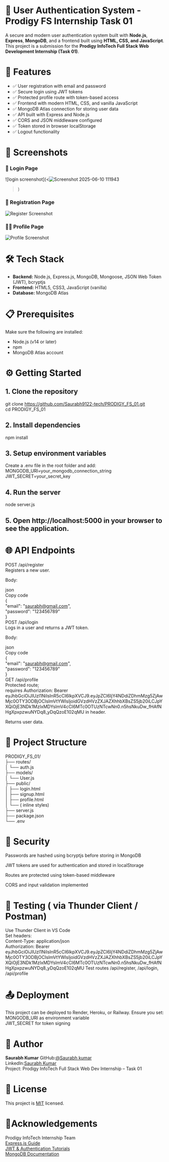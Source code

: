 # 🔐 User Authentication System - Prodigy FS Internship Task 01

A secure and modern user authentication system built with **Node.js**, **Express**, **MongoDB**, and a frontend built using **HTML, CSS, and JavaScript**. This project is a submission for the **Prodigy InfoTech Full Stack Web Development Internship (Task 01)**.

# 🚀 Features

- ✅ User registration with email and password
- ✅ Secure login using JWT tokens
- ✅ Protected profile route with token-based access
- ✅ Frontend with modern HTML, CSS, and vanilla JavaScript
- ✅ MongoDB Atlas connection for storing user data
- ✅ API built with Express and Node.js
- ✅ CORS and JSON middleware configured
- ✅ Token stored in browser localStorage
- ✅ Logout functionality


# 📸 Screenshots

### 🧾 Login Page
![login screenshot](<![Screenshot 2025-06-10 111943](https://github.com/user-attachments/assets/816a777e-bc7d-4d0c-9519-38dea1477621)
>)

### 📝 Registration Page
![Register Screenshot](<Screenshot 2025-06-10 112002.png>)

### 🙍‍♂️ Profile Page
![Profile Screenshot](<Screenshot 2025-06-10 112037.png>)


# 🛠️ Tech Stack

- **Backend:** Node.js, Express.js, MongoDB, Mongoose, JSON Web Token (JWT), bcryptjs
- **Frontend:** HTML5, CSS3, JavaScript (vanilla)
- **Database:** MongoDB Atlas


# 📋 Prerequisites

Make sure the following are installed:

- Node.js (v14 or later)
- npm
- MongoDB Atlas account


# ⚙️ Getting Started

## 1. Clone the repository
git clone https://github.com/Saurabh9122-tech/PRODIGY_FS_01.git  
cd PRODIGY_FS_01
## **2. Install dependencies**
npm install

## **3. Setup environment variables**
Create a .env file in the root folder and add:  
MONGODB_URI=your_mongodb_connection_string  
JWT_SECRET=your_secret_key

## **4. Run the server**

node server.js

## **5. Open http://localhost:5000 in your browser to see the application.**

# 🌐 **API Endpoints**
POST /api/register  
Registers a new user.  

Body:  

json  
Copy code  
{  
  "email": "saurabh@gmail.com",  
  "password": "123456789"  
}  
POST /api/login  
Logs in a user and returns a JWT token.  

Body:  

json  
Copy code  
{  
  "email": "saurabh@gmail.com",  
  "password": "123456789"  
}  
GET /api/profile  
Protected route;  
requires Authorization: Bearer eyJhbGciOiJIUzI1NiIsInR5cCI6IkpXVCJ9.eyJpZCI6IjY4NDdiZDhmMzg5ZjAwMjc0OTY3ODBjOCIsImVtYWlsIjoidGVzdHVzZXJAZXhhbXBsZS5jb20iLCJpYXQiOjE3NDk1MzIxMDYsImV4cCI6MTc0OTUzNTcwNn0.n5hsNkuDw_fHAfNHgXpxpzwuNYDq8_yDqQzoE102qMU in header.  

Returns user data.  

# 📁 **Project Structure**

PRODIGY_FS_01/  
├── routes/  
│   └── auth.js           
├── models/  
│   └── User.js           
├── public/  
│   ├── login.html  
│   ├── signup.html  
│   ├── profile.html  
│   └── ( inline styles)  
├── server.js            
├── package.json     
└── .env   

# 🔐 **Security**
Passwords are hashed using bcryptjs before storing in MongoDB  

JWT tokens are used for authentication and stored in localStorage  

Routes are protected using token-based middleware  

CORS and input validation implemented  

# 🧪 **Testing** ( via Thunder Client / Postman)
Use Thunder Client in VS Code  
Set headers:  
Content-Type: application/json  
Authorization: Bearer   eyJhbGciOiJIUzI1NiIsInR5cCI6IkpXVCJ9.eyJpZCI6IjY4NDdiZDhmMzg5ZjAwMjc0OTY3ODBjOCIsImVtYWlsIjoidGVzdHVzZXJAZXhhbXBsZS5jb20iLCJpYXQiOjE3NDk1MzIxMDYsImV4cCI6MTc0OTUzNTcwNn0.n5hsNkuDw_fHAfNHgXpxpzwuNYDq8_yDqQzoE102qMU  Test routes /api/register, /api/login, /api/profile  

# 📤 **Deployment**
This project can be deployed to Render, Heroku, or Railway. Ensure you set:  
MONGODB_URI as environment variable  
JWT_SECRET for token signing  

# 👤 **Author**
**Saurabh Kumar**
GitHub:<u>[@Saurabh kumar](https://github.com/Saurabh9122-tech/)</u>   
LinkedIn:<u>[Saurabh Kumar](www.linkedin.com/in/saurabh-kumar-9999s/)</u>   
Project: Prodigy InfoTech Full Stack Web Dev Internship – Task 01    
# 📝 **License**
This project is [MIT](https://github.com/Saurabh9122-tech/PRODIGY_FS_01/blob/main/LICENSE) licensed.  

# 🙏**Acknowledgements**
Prodigy InfoTech Internship Team  
[Express.js Guide](https://www.geeksforgeeks.org/node-js/express-js/)  
[JWT & Authentication Tutorials](https://www.geeksforgeeks.org/json-web-token-jwt/)    
[MongoDB Documentation](https://www.mongodb.com/docs/)    
